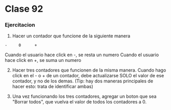 # Clase 92

### Ejercitacion

1. Hacer un contador que funcione de la siguiente manera

`-     0      + `

Cuando el usuario hace click en -, se resta un numero 
Cuando el usuario hace click en +, se suma un numero

2. Hacer tres contadores que funcionen de la misma manera. 
Cuando hago click en el - o + de un contador, debe actualizarse SOLO el valor de ese contador, y no de los demas. 
(Tip: hay dos maneras principales de hacer esto: trata de identificar ambas)


3. Una vez funcionando los tres contadores, agregar un boton que sea "Borrar todos", que vuelva el valor de todos los contadores a 0. 

